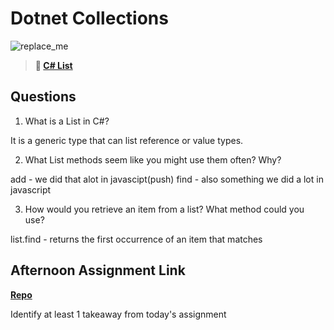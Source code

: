 # Dotnet Collections

![replace_me](https://codeworks.blob.core.windows.net/public/assets/img/illustrations/placeholder.svg)

> **📖 [C# List](https://codeworksacademy.com/fs-student-guide/resources/wk10/02-List-Methods)**

## Questions

1. What is a List in C#?

It is a generic type that can list reference or value types.

2. What List methods seem like you might use them often? Why?

add -  we did that alot in javascipt(push)
find - also something we did a lot in javascript


3. How would you retrieve an item from a list? What method could you use?

list.find  - returns the first occurrence of an item that matches

## Afternoon Assignment Link

**[Repo](https://github.com/Curtis-Pollard-II/<ASSIGNMENT_REPO>)**

Identify at least 1 takeaway from today's assignment
